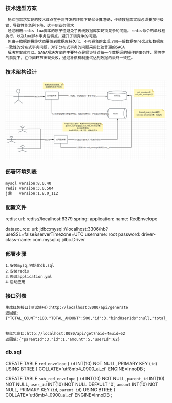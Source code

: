 




###  技术选型方案
     抢红包需求实现的技术难点在于高并发的环境下确保计算准确，传统数据库实现必须要加行级锁，导致性能急剧下降，达不到业务需求
     通过利用redis lua脚本的原子性避免了传统数据库实现锁竞争的问题。redis命令的单线程执行，以及lua脚本事务性特点，避开了锁竞争的问题。
     但由于数据的最终状态要落到数据库持久化，不可避免的出现了同一份数据在redis和数据库一致性的分布式事务问题，对于分布式事务的问题采用比较普遍的SAGA
     解决方案就可以。SAGA解决方案的主要特点是保证针对每一个数据源的操作的事务性、幂等性的前提下，在中间环节出现失败，通过补偿机制重试达到数据的最终一致性。

###  技术架构设计
![img.png](img.png)


###  部署环境列表
    mysql version:8.0.40
    redis version:3.0.504
    jdk   version:1.8.0_112

###  配置文件
redis:
  url: redis://localhost:6379
spring:
  application:
    name: RedEnvelope

  datasource:
    url: jdbc:mysql://localhost:3306/hb?useSSL=false&serverTimezone=UTC
    username: root
    password:
    driver-class-name: com.mysql.cj.jdbc.Driver

###  部署步骤
    1.安装mysq,初始化db.sql
    2.安装redis
    3.修改application.yml
    4.启动应用



###  接口列表

    生成红包接口(测试使用):http://localhost:8080/api/generate
    返回值:{"TOTAL_COUNT":100,"TOTAL_AMOUNT":500,"id":3,"bindUserIds":null,"total_AMOUNT":500,"total_COUNT":100}


    抢红包家口:http://localhost:8080/api/get?hbid=4&uid=62
    返回值:{"parentId":3,"id":1,"amount":5,"userId":62}

###  db.sql

CREATE TABLE `red_envelope`
(
    `id` INT(10) NOT NULL,
    PRIMARY KEY (`id`) USING BTREE
) COLLATE='utf8mb4_0900_ai_ci'
ENGINE=InnoDB
;

CREATE TABLE `sub_red_envelope`
(
    `id`        INT(10) NOT NULL,
    `parent_id` INT(10) NOT NULL,
    `user_id`   INT(10) NOT NULL DEFAULT '0',
    `amount`    INT(10) NOT NULL,
    PRIMARY KEY (`id`, `parent_id`) USING BTREE
) COLLATE='utf8mb4_0900_ai_ci'
ENGINE=InnoDB
;




